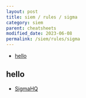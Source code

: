 ```yaml
---
layout: post
title: siem / rules / sigma
category: siem
parent: cheatsheets
modified_date: 2023-06-08
permalink: /siem/rules/sigma
---
```



<!-- vscode-markdown-toc -->
* [hello](#hello)

<!-- vscode-markdown-toc-config
	numbering=false
	autoSave=true
	/vscode-markdown-toc-config -->
<!-- /vscode-markdown-toc -->

## <a name='hello'></a>hello

* [SigmaHQ](https://github.com/SigmaHQ/sigma) 
